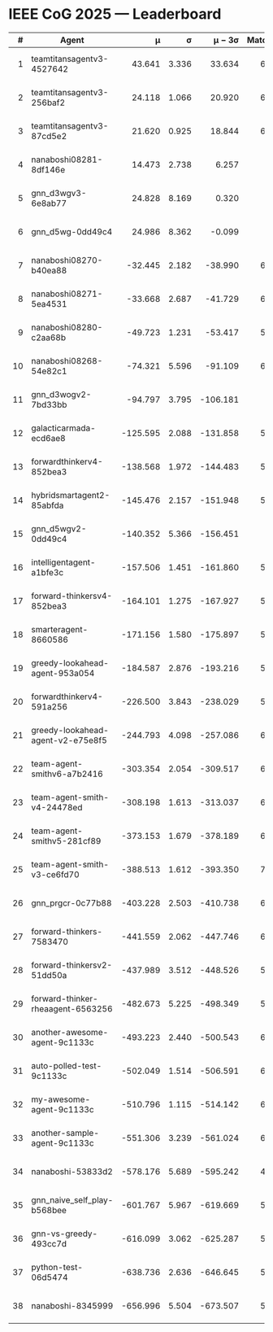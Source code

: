 # IEEE CoG 2025 — Leaderboard

| # | Agent | μ | σ | μ − 3σ | Matches | Updated |
|---:|---|---:|---:|---:|---:|---|
| 1 | teamtitansagentv3-4527642 | 43.641 | 3.336 | 33.634 | 6756 | 2025-08-30 08:10 |
| 2 | teamtitansagentv3-256baf2 | 24.118 | 1.066 | 20.920 | 6496 | 2025-08-30 08:10 |
| 3 | teamtitansagentv3-87cd5e2 | 21.620 | 0.925 | 18.844 | 6000 | 2025-08-30 08:10 |
| 4 | nanaboshi08281-8df146e | 14.473 | 2.738 | 6.257 | 276 | 2025-08-30 08:10 |
| 5 | gnn_d3wgv3-6e8ab77 | 24.828 | 8.169 | 0.320 | 138 | 2025-08-30 08:10 |
| 6 | gnn_d5wg-0dd49c4 | 24.986 | 8.362 | -0.099 | 120 | 2025-08-30 08:10 |
| 7 | nanaboshi08270-b40ea88 | -32.445 | 2.182 | -38.990 | 6540 | 2025-08-30 08:10 |
| 8 | nanaboshi08271-5ea4531 | -33.668 | 2.687 | -41.729 | 6638 | 2025-08-30 08:10 |
| 9 | nanaboshi08280-c2aa68b | -49.723 | 1.231 | -53.417 | 5918 | 2025-08-30 08:10 |
| 10 | nanaboshi08268-54e82c1 | -74.321 | 5.596 | -91.109 | 6140 | 2025-08-30 08:10 |
| 11 | gnn_d3wogv2-7bd33bb | -94.797 | 3.795 | -106.181 | 274 | 2025-08-30 08:10 |
| 12 | galacticarmada-ecd6ae8 | -125.595 | 2.088 | -131.858 | 5980 | 2025-08-30 08:10 |
| 13 | forwardthinkerv4-852bea3 | -138.568 | 1.972 | -144.483 | 5304 | 2025-08-30 08:10 |
| 14 | hybridsmartagent2-85abfda | -145.476 | 2.157 | -151.948 | 5568 | 2025-08-30 08:10 |
| 15 | gnn_d5wgv2-0dd49c4 | -140.352 | 5.366 | -156.451 | 226 | 2025-08-30 08:10 |
| 16 | intelligentagent-a1bfe3c | -157.506 | 1.451 | -161.860 | 5593 | 2025-08-30 08:10 |
| 17 | forward-thinkersv4-852bea3 | -164.101 | 1.275 | -167.927 | 5117 | 2025-08-30 08:10 |
| 18 | smarteragent-8660586 | -171.156 | 1.580 | -175.897 | 5176 | 2025-08-30 08:10 |
| 19 | greedy-lookahead-agent-953a054 | -184.587 | 2.876 | -193.216 | 5948 | 2025-08-30 08:10 |
| 20 | forwardthinkerv4-591a256 | -226.500 | 3.843 | -238.029 | 5282 | 2025-08-30 08:10 |
| 21 | greedy-lookahead-agent-v2-e75e8f5 | -244.793 | 4.098 | -257.086 | 6380 | 2025-08-30 08:10 |
| 22 | team-agent-smithv6-a7b2416 | -303.354 | 2.054 | -309.517 | 6740 | 2025-08-30 08:10 |
| 23 | team-agent-smith-v4-24478ed | -308.198 | 1.613 | -313.037 | 6218 | 2025-08-30 08:10 |
| 24 | team-agent-smithv5-281cf89 | -373.153 | 1.679 | -378.189 | 6900 | 2025-08-30 08:10 |
| 25 | team-agent-smith-v3-ce6fd70 | -388.513 | 1.612 | -393.350 | 7318 | 2025-08-30 08:10 |
| 26 | gnn_prgcr-0c77b88 | -403.228 | 2.503 | -410.738 | 6010 | 2025-08-30 08:10 |
| 27 | forward-thinkers-7583470 | -441.559 | 2.062 | -447.746 | 6560 | 2025-08-30 08:10 |
| 28 | forward-thinkersv2-51dd50a | -437.989 | 3.512 | -448.526 | 5908 | 2025-08-30 08:10 |
| 29 | forward-thinker-rheaagent-6563256 | -482.673 | 5.225 | -498.349 | 5548 | 2025-08-30 08:10 |
| 30 | another-awesome-agent-9c1133c | -493.223 | 2.440 | -500.543 | 6220 | 2025-08-30 08:10 |
| 31 | auto-polled-test-9c1133c | -502.049 | 1.514 | -506.591 | 6380 | 2025-08-30 08:10 |
| 32 | my-awesome-agent-9c1133c | -510.796 | 1.115 | -514.142 | 6500 | 2025-08-30 08:10 |
| 33 | another-sample-agent-9c1133c | -551.306 | 3.239 | -561.024 | 6640 | 2025-08-30 08:10 |
| 34 | nanaboshi-53833d2 | -578.176 | 5.689 | -595.242 | 4860 | 2025-08-30 08:10 |
| 35 | gnn_naive_self_play-b568bee | -601.767 | 5.967 | -619.669 | 5360 | 2025-08-30 08:10 |
| 36 | gnn-vs-greedy-493cc7d | -616.099 | 3.062 | -625.287 | 5140 | 2025-08-30 08:10 |
| 37 | python-test-06d5474 | -638.736 | 2.636 | -646.645 | 5380 | 2025-08-30 08:10 |
| 38 | nanaboshi-8345999 | -656.996 | 5.504 | -673.507 | 5530 | 2025-08-30 08:10 |
